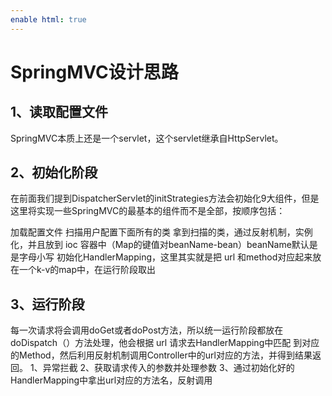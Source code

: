 ```yaml
---
enable html: true
---
```

# **SpringMVC设计思路**

## 1、读取配置文件

SpringMVC本质上还是一个servlet，这个servlet继承自HttpServlet。


## 2、初始化阶段
在前面我们提到DispatcherServlet的initStrategies方法会初始化9大组件，但是这里将实现一些SpringMVC的最基本的组件而不是全部，按顺序包括：

加载配置文件
扫描用户配置下面所有的类
拿到扫描的类，通过反射机制，实例化，并且放到 ioc 容器中（Map的键值对beanName-bean）beanName默认是是字母小写
初始化HandlerMapping，这里其实就是把 url 和method对应起来放在一个k-v的map中，在运行阶段取出

## 3、运行阶段
每一次请求将会调用doGet或者doPost方法，所以统一运行阶段都放在doDispatch（）方法处理，他会根据 url 请求去HandlerMapping中匹配 到对应的Method，然后利用反射机制调用Controller中的url对应的方法，并得到结果返回。
1、异常拦截
2、获取请求传入的参数并处理参数
3、通过初始化好的HandlerMapping中拿出url对应的方法名，反射调用


